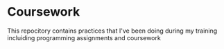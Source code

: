# Coursework
This repocitory contains practices that I've been doing during my training incluiding programming assignments and coursework
